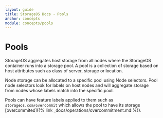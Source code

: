 ```yaml
---
layout: guide
title: StorageOS Docs - Pools
anchor: concepts
module: concepts/pools
---
```


# Pools

StorageOS aggregates host storage from all nodes where the StorageOS container
runs into a storage pool. A pool is a collection of storage based on host
attributes such as class of server, storage or location.

Node storage can be allocated to a specific pool using Node selectors. Pool node
selectors look for labels on host nodes and will aggregate storage from nodes
whose labels match into the specific pool.

Pools can have feature labels applied to them such as
`storageos.com/overcommit` which allows the pool to have its storage
[overcommited]({% link _docs/operations/overcommitment.md %}).
